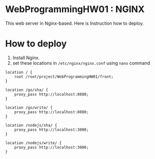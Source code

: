 # WebProgrammingHW01 : NGINX
This web server in Nginx-based. Here is Instruction how to deploy.
# How to deploy
1. Install Nginx.
2. set these locations in `/etc/nginx/nginx.conf` using `nano` command
```
location / {
    root /root/project/WebProgrammingHW01/front;
}
```
```
location /go/sha/ {
    proxy_pass http://localhost:8080;    
}
```
```
location /go/write/ {
    proxy_pass http://localhost:8080;    
}
```
```
location /nodejs/sha/ {
    proxy_pass http://localhost:3000;    
}
```
```
location /nodejs/write/ {
    proxy_pass http://localhost:3000;    
}
```


